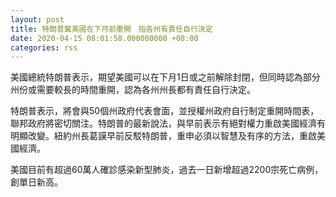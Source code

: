 ```yaml
---
layout: post
title: 特朗普冀美國在下月前重開　指各州有責任自行決定
date: 2020-04-15 08:01:58.000000000 +08:00
categories: rss
---
```


美國總統特朗普表示，期望美國可以在下月1日或之前解除封閉，但同時認為部分州份或需要較長的時間重開，認為各州州長都有責任自行決定。

特朗普表示，將會與50個州政府代表會面，並授權州政府自行制定重開時間表，聯邦政府將密切關注。特朗普的最新說法，與早前表示有絕對權力重啟美國經濟有明顯改變。紐約州長葛謨早前反駁特朗普，重申必須以智慧及有序的方法，重啟美國經濟。

美國目前有超過60萬人確診感染新型肺炎，過去一日新增超過2200宗死亡病例，創單日新高。
